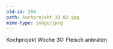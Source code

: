 ```yaml
---
old-id: 284
path: kochprojekt_30_02.jpg
mime-type: image/jpeg
---
```

Kochprojekt Woche 30:
Fleisch anbraten
